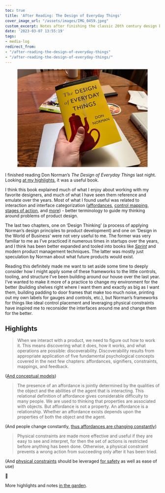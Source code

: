 ```yaml
---
toc: true
title: 'After Reading: The Design of Everyday Things'
cover_image_url: "/assets/images/IMG_0459.jpeg"
custom_excerpt: Notes after finishing the classic 20th century design book.
date: '2023-03-07 13:55:19'
tags:
- media-log
redirect_from:
- "/after-reading-the-design-of-everyday-things"
- "/after-reading-the-design-of-everyday-things/"
---
```


<figure class="kg-card kg-image-card"><img src="/assets/images/IMG_0459.jpeg" /></figure>

I finished reading Don Norman’s _The Design of Everyday Things_ last night. Looking [at my highlights](https://notes.joshbeckman.org/tags/#books-25051458), it was a useful book.

I think this book explained much of what I enjoy about working with my favorite designers, and much of what I have seen them reference and emulate over the years. Most of what I found useful was related to interaction and interface categorization ([affordances](https://notes.joshbeckman.org/notes/487338519), [control mapping](https://notes.joshbeckman.org/notes/487344266), [stages of action](https://notes.joshbeckman.org/notes/487342571), and [more](https://notes.joshbeckman.org/notes/487346022)) - better terminology to guide my thinking around problems of product design.

The last two chapters, one on ‘Design Thinking’ (a process of applying Norman’s design principles to product development) and one on ‘Design in the World of Business’ were not very useful to me. The former was very familiar to me as I’ve practiced it numerous times in startups over the years, and I think has been better expanded and tooled into books like [_Sprint_](https://www.thesprintbook.com) and modern product management techniques. The latter was mostly just speculation by Norman about what future products would exist.

Reading this definitely made me want to set aside some time to deeply consider how I might apply some of these frameworks to the little controls, tooling, and structure I’ve been building around our house over the last year. I’ve wanted to make it more of a practice to change my environment for the better (building shelves right where I want them and exactly as big as I want them, building padding to door frames that make too much noise, printing out my own labels for gauges and controls, etc.), but Norman’s frameworks for things like ideal control placement and leveraging physical constraints have inspired me to reconsider the interfaces around me and change them for the better.

## Highlights

> When we interact with a product, we need to figure out how to work it. This means discovering what it does, how it works, and what operations are possible: discoverability. Discoverability results from appropriate application of five fundamental psychological concepts covered in the next few chapters: affordances, signifiers, constraints, mappings, and feedback.

([And conceptual models](https://notes.joshbeckman.org/notes/487338002))

> The presence of an affordance is jointly determined by the qualities of the object and the abilities of the agent that is interacting. This relational definition of affordance gives considerable difficulty to many people. We are used to thinking that properties are associated with objects. But affordance is not a property. An affordance is a relationship. Whether an affordance exists depends upon the properties of both the object and the agent.

(And people change constantly, [thus affordances are changing constantly](https://notes.joshbeckman.org/notes/487338519))

> Physical constraints are made more effective and useful if they are easy to see and interpret, for then the set of actions is restricted before anything has been done. Otherwise, a physical constraint prevents a wrong action from succeeding only after it has been tried.

(And [physical constraints](https://notes.joshbeckman.org/notes/487346022) should be leveraged [for safety](https://notes.joshbeckman.org/notes/487349097) as well as ease of use)

🍃

More highlights and notes [in the garden](https://notes.joshbeckman.org/tags/#books-25051458).

